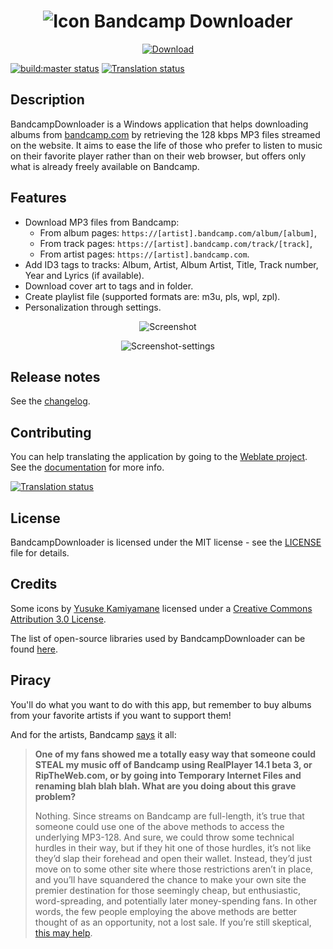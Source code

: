 <h1 align="center"><img alt="Icon" src="docs/images/Cloud.png"> Bandcamp Downloader</h1>

<p align="center">
    <a href="https://github.com/Otiel/BandcampDownloader/releases/latest"><img alt="Download" src="docs/images/DownloadButton.png"></a>
</p>

[![build:master status](https://img.shields.io/appveyor/ci/Otiel/BandcampDownloader/master.svg?label=build:master&logo=appveyor)](https://ci.appveyor.com/project/Otiel/bandcampdownloader/branch/master) [![Translation status](https://hosted.weblate.org/widgets/bandcampdownloader/-/bandcampdownloader/svg-badge.svg)](https://hosted.weblate.org/engage/bandcampdownloader/)

## Description

BandcampDownloader is a Windows application that helps downloading albums from [bandcamp.com](https://bandcamp.com) by retrieving the 128 kbps MP3 files streamed on the website. It aims to ease the life of those who prefer to listen to music on their favorite player rather than on their web browser, but offers only what is already freely available on Bandcamp.

## Features

* Download MP3 files from Bandcamp:
  * From album pages: `https://[artist].bandcamp.com/album/[album]`,
  * From track pages: `https://[artist].bandcamp.com/track/[track]`,
  * From artist pages: `https://[artist].bandcamp.com`.
* Add ID3 tags to tracks: Album, Artist, Album Artist, Title, Track number, Year and Lyrics (if available).
* Download cover art to tags and in folder.
* Create playlist file (supported formats are: m3u, pls, wpl, zpl).
* Personalization through settings.

<p align="center">
    <img alt="Screenshot" src="docs/images/Screenshot.png">
</p>

<p align="center">
    <img alt="Screenshot-settings" src="docs/images/Screenshot-settings.png">
</p>

## Release notes

See the [changelog](CHANGELOG.md).

## Contributing

You can help translating the application by going to the [Weblate project](https://hosted.weblate.org/engage/bandcampdownloader). See the [documentation](docs/help-translate.md) for more info.

[![Translation status](https://hosted.weblate.org/widget/bandcampdownloader/bandcampdownloader/multi-auto.svg)](https://hosted.weblate.org/engage/bandcampdownloader/)

## License

BandcampDownloader is licensed under the MIT license - see the [LICENSE](LICENSE) file for details.

## Credits

Some icons by [Yusuke Kamiyamane](http://p.yusukekamiyamane.com) licensed under a [Creative Commons Attribution 3.0 License](https://creativecommons.org/licenses/by/3.0).

The list of open-source libraries used by BandcampDownloader can be found [here](docs/dependencies.md).

## Piracy

You'll do what you want to do with this app, but remember to buy albums from your favorite artists if you want to support them!

And for the artists, Bandcamp [says](https://get.bandcamp.help/hc/en-us/articles/23020694039575-I-heard-you-can-steal-music-on-Bandcamp-What-are-you-doing-about-this) it all:
> **One of my fans showed me a totally easy way that someone could STEAL my music off of Bandcamp using RealPlayer 14.1 beta 3, or RipTheWeb.com, or by going into Temporary Internet Files and renaming blah blah blah. What are you doing about this grave problem?**
>
> Nothing. Since streams on Bandcamp are full-length, it’s true that someone could use one of the above methods to access the underlying MP3-128. And sure, we could throw some technical hurdles in their way, but if they hit one of those hurdles, it’s not like they’d slap their forehead and open their wallet. Instead, they’d just move on to some other site where those restrictions aren’t in place, and you’ll have squandered the chance to make your own site the premier destination for those seemingly cheap, but enthusiastic, word-spreading, and potentially later money-spending fans. In other words, the few people employing the above methods are better thought of as an opportunity, not a lost sale. If you’re still skeptical, [this may help](https://newmusicstrategies.com/but-if-they-steal-it/).

